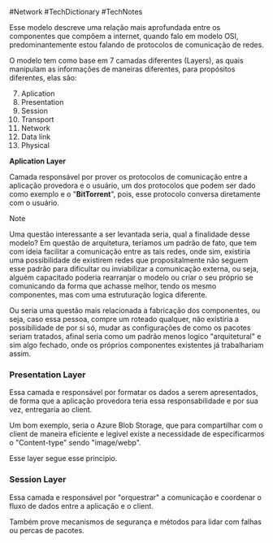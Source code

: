 #Network #TechDictionary #TechNotes 

Esse modelo descreve uma relação mais aprofundada entre os componentes que compõem a internet, quando falo em modelo OSI, predominantemente estou falando de protocolos de comunicação de redes. 

O modelo tem como base em 7 camadas diferentes (Layers), as quais manipulam as informações de maneiras diferentes, para propósitos diferentes, elas são: 

7. Aplication
6. Presentation
5. Session
4. Transport
3. Network
2. Data link
1. Physical

**Aplication Layer**

Camada responsável por prover os protocolos de comunicação entre a aplicação provedora e o usuário, um dos protocolos que podem ser dado como exemplo e o "**BitTorrent**", pois, esse protocolo conversa diretamente com o usuário. 

> [!NOTE]
> Uma questão interessante a ser levantada seria, qual a finalidade desse modelo? Em questão de arquitetura, teríamos um padrão de fato, que tem com ideia facilitar a comunicação entre as tais redes, onde sim, existiria uma possibilidade de existirem redes que propositalmente não seguem esse padrão para dificultar ou inviabilizar a comunicação externa, ou seja, alguém capacitado poderia rearranjar o modelo ou criar o seu próprio se comunicando da forma que achasse melhor, tendo os mesmo componentes, mas com uma estruturação logica diferente. 
> 
> Ou seria uma questão mais relacionada a fabricação dos componentes, ou seja, caso essa pessoa, compre um roteado qualquer, não existiria a possibilidade de por si só, mudar as configurações de como os pacotes seriam tratados, afinal seria como um padrão menos logico "arquitetural" e sim algo fechado, onde os próprios componentes existentes já trabalhariam assim. 

### Presentation Layer

Essa camada e responsável por formatar os dados a serem apresentados, de forma que a aplicação provedora teria essa responsabilidade e por sua vez, entregaria ao client.

Um bom exemplo, seria o Azure Blob Storage, que para compartilhar com o client de maneira eficiente e legivel existe a necessidade de especificarmos o "Content-type" sendo "image/webp".

Esse layer segue esse principio. 


### Session Layer

Essa camada e responsável por "orquestrar" a comunicação e coordenar o fluxo de dados entre a aplicação e o client.

Também prove mecanismos de segurança e métodos para lidar com falhas ou percas de pacotes. 